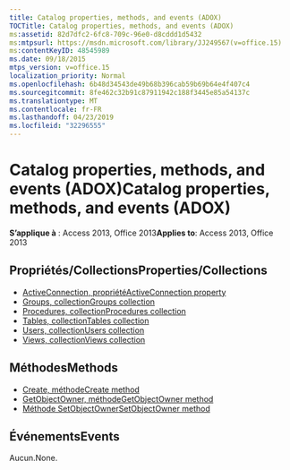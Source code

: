 ```yaml
---
title: Catalog properties, methods, and events (ADOX)
TOCTitle: Catalog properties, methods, and events (ADOX)
ms:assetid: 82d7dfc2-6fc8-709c-96e0-d8cddd1d5432
ms:mtpsurl: https://msdn.microsoft.com/library/JJ249567(v=office.15)
ms:contentKeyID: 48545989
ms.date: 09/18/2015
mtps_version: v=office.15
localization_priority: Normal
ms.openlocfilehash: 6b48d34543de49b68b396cab59b69b64e4f407c4
ms.sourcegitcommit: 8fe462c32b91c87911942c188f3445e85a54137c
ms.translationtype: MT
ms.contentlocale: fr-FR
ms.lasthandoff: 04/23/2019
ms.locfileid: "32296555"
---
```

# <a name="catalog-properties-methods-and-events-adox"></a><span data-ttu-id="01d89-102">Catalog properties, methods, and events (ADOX)</span><span class="sxs-lookup"><span data-stu-id="01d89-102">Catalog properties, methods, and events (ADOX)</span></span>

<span data-ttu-id="01d89-103">**S’applique à** : Access 2013, Office 2013</span><span class="sxs-lookup"><span data-stu-id="01d89-103">**Applies to**: Access 2013, Office 2013</span></span> 

## <a name="propertiescollections"></a><span data-ttu-id="01d89-104">Propriétés/Collections</span><span class="sxs-lookup"><span data-stu-id="01d89-104">Properties/Collections</span></span>

- [<span data-ttu-id="01d89-105">ActiveConnection, propriété</span><span class="sxs-lookup"><span data-stu-id="01d89-105">ActiveConnection property</span></span>](activeconnection-property-adox.md)
- [<span data-ttu-id="01d89-106">Groups, collection</span><span class="sxs-lookup"><span data-stu-id="01d89-106">Groups collection</span></span>](groups-collection-adox.md)
- [<span data-ttu-id="01d89-107">Procedures, collection</span><span class="sxs-lookup"><span data-stu-id="01d89-107">Procedures collection</span></span>](procedures-collection-adox.md)
- [<span data-ttu-id="01d89-108">Tables, collection</span><span class="sxs-lookup"><span data-stu-id="01d89-108">Tables collection</span></span>](tables-collection-adox.md)
- [<span data-ttu-id="01d89-109">Users, collection</span><span class="sxs-lookup"><span data-stu-id="01d89-109">Users collection</span></span>](users-collection-adox.md)
- [<span data-ttu-id="01d89-110">Views, collection</span><span class="sxs-lookup"><span data-stu-id="01d89-110">Views collection</span></span>](views-collection-adox.md)

## <a name="methods"></a><span data-ttu-id="01d89-111">Méthodes</span><span class="sxs-lookup"><span data-stu-id="01d89-111">Methods</span></span>

- [<span data-ttu-id="01d89-112">Create, méthode</span><span class="sxs-lookup"><span data-stu-id="01d89-112">Create method</span></span>](create-method-adox.md)
- [<span data-ttu-id="01d89-113">GetObjectOwner, méthode</span><span class="sxs-lookup"><span data-stu-id="01d89-113">GetObjectOwner method</span></span>](getobjectowner-method-adox.md)
- [<span data-ttu-id="01d89-114">Méthode SetObjectOwner</span><span class="sxs-lookup"><span data-stu-id="01d89-114">SetObjectOwner method</span></span>](https://docs.microsoft.com/office/vba/access/concepts/miscellaneous/setobjectowner-method-adox)

## <a name="events"></a><span data-ttu-id="01d89-115">Événements</span><span class="sxs-lookup"><span data-stu-id="01d89-115">Events</span></span>

<span data-ttu-id="01d89-116">Aucun.</span><span class="sxs-lookup"><span data-stu-id="01d89-116">None.</span></span>

